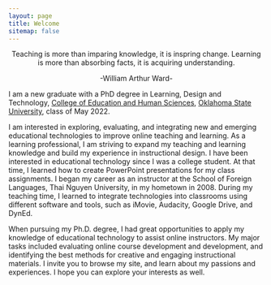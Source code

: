 ```yaml
---
layout: page
title: Welcome
sitemap: false
---
```


<p align="center"> Teaching is more than imparing knowledge, it is inspring change. Learning is more than absorbing facts, it is acquiring understanding. </p>
<p align="center"> -William Arthur Ward-  </p>

I am a new graduate with a PhD degree in Learning, Design and Technology, [College of Education and Human Sciences](https://education.okstate.edu/), [Oklahoma State University](https://go.okstate.edu/), class of May 2022.

I am interested in exploring, evaluating, and integrating new and emerging educational technologies to improve online teaching and learning. As a learning professional, I am striving to expand my teaching and learning knowledge and build my experience in instructional design. I have been interested in educational technology since I was a college student. At that time, I learned how to create PowerPoint presentations for my class assignments. I began my career as an instructor at the School of Foreign Languages, Thai Nguyen University, in my hometown in 2008. During my teaching time, I learned to integrate technologies into classrooms using different software and tools, such as iMovie, Audacity, Google Drive, and DynEd. 

When pursuing my Ph.D. degree, I had great opportunities to apply my knowledge of educational technology to assist online instructors. My major tasks included evaluating online course development and development, and identifying the best methods for creative and engaging instructional materials. I invite you to browse my site, and learn about my passions and experiences. I hope you can explore your interests as well.
